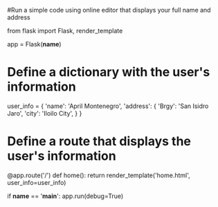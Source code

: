 #Run a simple code using online editor that displays your full name and address

from flask import Flask, render_template

app = Flask(__name__)

# Define a dictionary with the user's information
user_info = {
    'name': 'April Montenegro',
    'address': {
        'Brgy': 'San Isidro Jaro',
        'city': 'Iloilo City',
    }
}

# Define a route that displays the user's information
@app.route('/')
def home():
    return render_template('home.html', user_info=user_info)

if __name__ == '__main__':
    app.run(debug=True)
